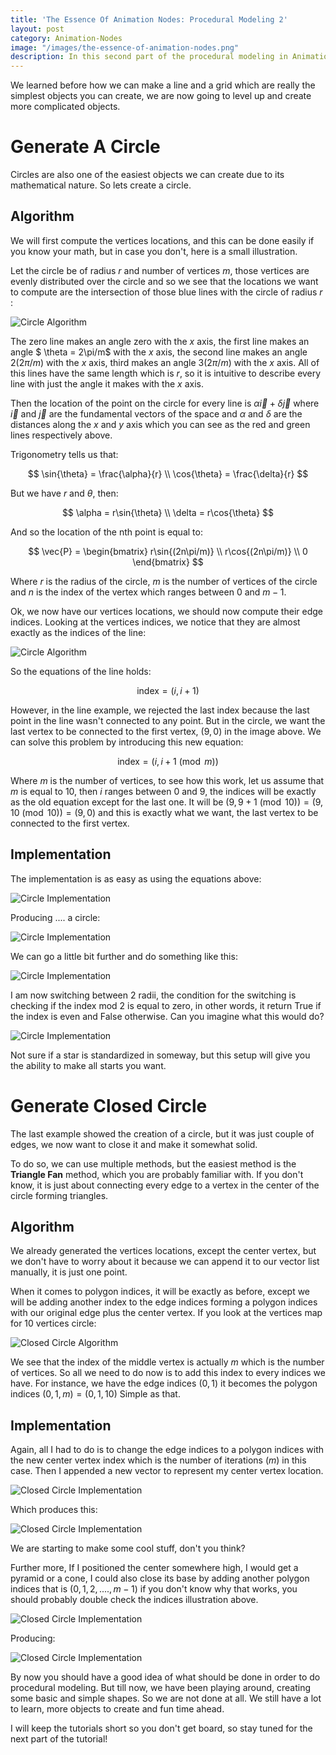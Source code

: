 ```yaml
---
title: 'The Essence Of Animation Nodes: Procedural Modeling 2'
layout: post
category: Animation-Nodes
image: "/images/the-essence-of-animation-nodes.png"
description: In this second part of the procedural modeling in Animation Node tutorial series, I am going to give you couple of more examples on low level procedural modeling.
---
```


We learned before how we can make a line and a grid which are really the simplest objects you can create, we are now going to level up and create more complicated objects.

# Generate A Circle

Circles are also one of the easiest objects we can create due to its mathematical nature. So lets create a circle.

## Algorithm

We will first compute the vertices locations, and this can be done easily if you know your math, but in case you don't, here is a small illustration.

Let the circle be of radius $r$ and number of vertices $m$, those vertices are evenly distributed over the circle and so we see that the locations we want to compute are the intersection of those blue lines with the circle of radius $r$ :

![Circle Algorithm](/images/the-essence-of-animation-nodes-procedural-modeling-2/circle.svg)

The zero line makes an angle zero with the $x$ axis, the first line makes an angle $ \theta = 2\pi/m$ with the $x$ axis, the second line makes an angle $2(2\pi/m)$ with the $x$ axis, third makes an angle $3(2\pi/m)$ with the $x$ axis. All of this lines have the same length which is $r$, so it is intuitive to describe every line with just the angle it makes with the $x$ axis.

Then the location of the point on the circle for every line is $\alpha \vec{i}+\delta \vec{j}$ where $\vec{i}$ and $\vec{j}$ are the fundamental vectors of the space and $\alpha$ and $\delta$ are the distances along the $x$ and $y$ axis which you can see as the red and green lines respectively above.

Trigonometry tells us that:

$$
\sin{\theta} = \frac{\alpha}{r} \\
\cos{\theta} = \frac{\delta}{r}
$$

But we have $r$ and $\theta$, then:

$$
\alpha = r\sin{\theta} \\
\delta = r\cos{\theta}
$$

And so the location of the nth point is equal to:

$$
\vec{P} = \begin{bmatrix} r\sin{(2n\pi/m)} \\ r\cos{(2n\pi/m)} \\ 0 \end{bmatrix}
$$

Where $r$ is the radius of the circle, $m$ is the number of vertices of the circle and $n$ is the index of the vertex which ranges between $0$ and $m-1$.

Ok, we now have our vertices locations, we should now compute their edge indices. Looking at the vertices indices, we notice that they are almost exactly as the indices of the line:

![Circle Algorithm](/images/the-essence-of-animation-nodes-procedural-modeling-2/circle2.svg)

So the equations of the line holds:

$$
\text{index} = (i,i+1)
$$

However, in the line example, we rejected the last index because the last point in the line wasn't connected to any point. But in the circle, we want the last vertex to be connected to the first vertex, $(9,0)$ in the image above. We can solve this problem by introducing this new equation:

$$
\text{index} = (i,i+1\pmod m)
$$

Where $m$ is the number of vertices, to see how this work, let us assume that $m$ is equal to 10, then $i$ ranges between $0$ and $9$, the indices will be exactly as the old equation except for the last one. It will be $(9,9+1 \pmod 10) = (9,10 \pmod 10) = (9,0)$ and this is exactly what we want, the last vertex to be connected to the first vertex.

## Implementation

The implementation is as easy as using the equations above:

![Circle Implementation](/images/the-essence-of-animation-nodes-procedural-modeling-2/circle3.png)

Producing .... a circle:

![Circle Implementation](/images/the-essence-of-animation-nodes-procedural-modeling-2/circle4.gif)

We can go a little bit further and do something like this:

![Circle Implementation](/images/the-essence-of-animation-nodes-procedural-modeling-2/circle5.png)

I am now switching between 2 radii, the condition for the switching is checking if the index mod 2 is equal to zero, in other words, it return True if the index is even and False otherwise. Can you imagine what this would do?

![Circle Implementation](/images/the-essence-of-animation-nodes-procedural-modeling-2/circle6.gif)

Not sure if a star is standardized in someway, but this setup will give you the ability to make all starts you want.

# Generate Closed Circle

The last example showed the creation of a circle, but it was just couple of edges, we now want to close it and make it somewhat solid.

To do so, we can use multiple methods, but the easiest method is the **Triangle Fan** method, which you are probably familiar with. If you don't know, it is just about connecting every edge to a vertex in the center of the circle forming triangles.

## Algorithm

We already generated the vertices locations, except the center vertex, but we don't have to worry about it because we can append it to our vector list manually, it is just one point.

When it comes to polygon indices, it will be exactly as before, except we will be adding another index to the edge indices forming a polygon indices with our original edge plus the center vertex. If you look at the vertices map for 10 vertices circle:

![Closed Circle Algorithm](/images/the-essence-of-animation-nodes-procedural-modeling-2/closed_circle.svg)

We see that the index of the middle vertex is actually $m$ which is the number of vertices. So all we need to do now is to add this index to every indices we have. For instance, we have the edge indices $(0,1)$ it becomes the polygon indices $(0,1,m)=(0,1,10)$ Simple as that.

## Implementation

Again, all I had to do is to change the edge indices to a polygon indices with the new center vertex index which is the number of iterations ($m$) in this case. Then I appended a new vector to represent my center vertex location.

![Closed Circle Implementation](/images/the-essence-of-animation-nodes-procedural-modeling-2/closed_circle2.png)

Which produces this:

![Closed Circle Implementation](/images/the-essence-of-animation-nodes-procedural-modeling-2/closed_circle3.gif)

We are starting to make some cool stuff, don't you think?

Further more, If I positioned the center somewhere high, I would get a pyramid or a cone, I could also close its base by adding another polygon indices that is $(0,1,2, .... , m-1)$ if you don't know why that works, you should probably double check the indices illustration above.

![Closed Circle Implementation](/images/the-essence-of-animation-nodes-procedural-modeling-2/closed_circle4.png)

Producing:

![Closed Circle Implementation](/images/the-essence-of-animation-nodes-procedural-modeling-2/closed_circle5.gif)

By now you should have a good idea of what should be done in order to do procedural modeling. But till now, we have been playing around, creating some basic and simple shapes. So we are not done at all. We still have a lot to learn, more objects to create and fun time ahead.

I will keep the tutorials short so you don't get board, so stay tuned for the next part of the tutorial!
